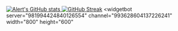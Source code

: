 [![Alert's GitHub stats](https://github-readme-stats.vercel.app/api?username=alertIaN&show_icons=true&theme=dark)
![GitHub Streak](http://github-readme-streak-stats.herokuapp.com?user=alertIaN&theme=dark&date_format=j%20M%5B%20Y%5D)](https://git.io/streak-stats)
<widgetbot
    server="981994424840126554"
    channel="993628604137226241"
    width="800"
    height="600"
></widgetbot>
<script src="https://cdn.jsdelivr.net/npm/@widgetbot/html-embed"></script>

